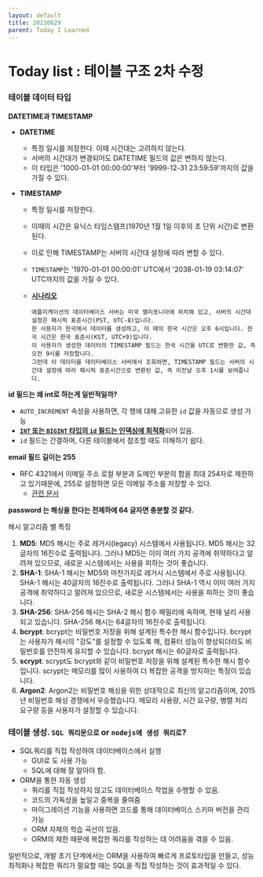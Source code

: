 ```yaml
---
layout: default
title: 20230629
parent: Today I Learned
---
```


# Today list : 테이블 구조 2차 수정

### 테이블 데이터 타입

**DATETIME과 TIMESTAMP**

- **DATETIME**

  - 특정 일시를 저장한다. 이때 시간대는 고려하지 않는다.
  - 서버의 시간대가 변경되어도 DATETIME 필드의 값은 변하지 않는다.
  - 이 타입은 '1000-01-01 00:00:00'부터 '9999-12-31 23:59:59'까지의 값을 가질 수 있다.

- **TIMESTAMP**

  - 특정 일시를 저장한다.

  - 이때의 시간은 유닉스 타임스탬프(1970년 1월 1일 이후의 초 단위 시간)로 변환된다.

  - 이로 인해 TIMESTAMP는 서버의 시간대 설정에 따라 변할 수 있다.

  - `TIMESTAMP`는 '1970-01-01 00:00:01' UTC에서 '2038-01-19 03:14:07' UTC까지의 값을 가질 수 있다.

  - **<u>시나리오</u>**

    ```
    애플리케이션의 데이터베이스 서버는 미국 캘리포니아에 위치해 있고, 서버의 시간대 설정은 패시픽 표준시간(PST, UTC-8)입니다.
    한 사용자가 한국에서 데이터를 생성하고, 이 때의 한국 시간은 오후 6시입니다. 한국 시간은 한국 표준시(KST, UTC+9)입니다.
    이 사용자가 생성한 데이터의 TIMESTAMP 필드는 한국 시간을 UTC로 변환한 값, 즉 오전 9시를 저장합니다.
    그런데 이 데이터를 데이터베이스 서버에서 조회하면, TIMESTAMP 필드는 서버의 시간대 설정에 따라 패시픽 표준시간으로 변환된 값, 즉 이전날 오후 1시를 보여줍니다.
    ```

**id 필드는 왜 int로 하는게 일반적일까?**

- `AUTO_INCREMENT` 속성을 사용하면, 각 행에 대해 고유한 `id` 값을 자동으로 생성 가능
- <u>**`INT` 또는 `BIGINT` 타입의 `id` 필드는 인덱싱에 최적화**</u>되어 있음.
- `id` 필드는 간결하며, 다른 테이블에서 참조할 때도 이해하기 쉽다.

**email 필드 길이는 255**

- RFC 4321에서 이메일 주소 로컬 부분과 도메인 부분의 함을 최대 254자로 제한하고 있기때문에, 255로 설정하면 모든 이메일 주소를 저장할 수 있다.
  - [관련 문서](https://datatracker.ietf.org/doc/html/rfc5321#section-4.5.3.1.3)

**password 는 해싱을 한다는 전제하에 64 글자면 충분할 것 같다.**

해시 알고리즘 별 특징

1. **MD5**: MD5 해시는 주로 레거시(legacy) 시스템에서 사용됩니다. MD5 해시는 32글자의 16진수로 출력됩니다. 그러나 MD5는 이미 여러 가지 공격에 취약하다고 알려져 있으므로, 새로운 시스템에서는 사용을 피하는 것이 좋습니다.
2. **SHA-1**: SHA-1 해시는 MD5와 마찬가지로 레거시 시스템에서 주로 사용됩니다. SHA-1 해시는 40글자의 16진수로 출력됩니다. 그러나 SHA-1 역시 이미 여러 가지 공격에 취약하다고 알려져 있으므로, 새로운 시스템에서는 사용을 피하는 것이 좋습니다.
3. **SHA-256**: SHA-256 해시는 SHA-2 해시 함수 패밀리에 속하며, 현재 널리 사용되고 있습니다. SHA-256 해시는 64글자의 16진수로 출력됩니다.
4. **bcrypt**: bcrypt는 비밀번호 저장을 위해 설계된 특수한 해시 함수입니다. bcrypt는 사용자가 해시의 "강도"를 설정할 수 있도록 해, 컴퓨터 성능이 향상되더라도 비밀번호를 안전하게 유지할 수 있습니다. bcrypt 해시는 60글자로 출력됩니다.
5. **scrypt**: scrypt도 bcrypt와 같이 비밀번호 저장을 위해 설계된 특수한 해시 함수입니다. scrypt는 메모리를 많이 사용하여 더 복잡한 공격을 방지하는 특징이 있습니다.
6. **Argon2**: Argon2는 비밀번호 해싱을 위한 상대적으로 최신의 알고리즘이며, 2015년 비밀번호 해싱 경쟁에서 우승했습니다. 메모리 사용량, 시간 요구량, 병렬 처리 요구량 등을 사용자가 설정할 수 있습니다.

### 테이블 생성. `SQL 쿼리문으로` or `nodejs에 생성 쿼리로`?

- SQL쿼리를 직접 작성하여 데이터베이스에서 실행
  - GUI로 도 사용 가능
  - SQL에 대해 잘 알아야 함.
- ORM을 통한 자동 생성
  - 쿼리를 직접 작성하지 않고도 데이터베이스 작업을 수행할 수 있음.
  - 코드의 가독성을 높일고 중복을 줄여줌
  - 마이그레이션 기능을 사용하면 코드를 통해 데이터베이스 스키마 버전을 관리 가능
  - ORM 자체의 학습 곡선이 있음.
  - ORM의 제한 때문에 복잡한 쿼리를 작성하는 데 어려움을 겪을 수 있음.

일반적으로, 개발 초기 단계에서는 ORM을 사용하여 빠르게 프로토타입을 만들고, 성능 최적화나 복잡한 쿼리가 필요할 때는 SQL을 직접 작성하는 것이 효과적일 수 있다.
